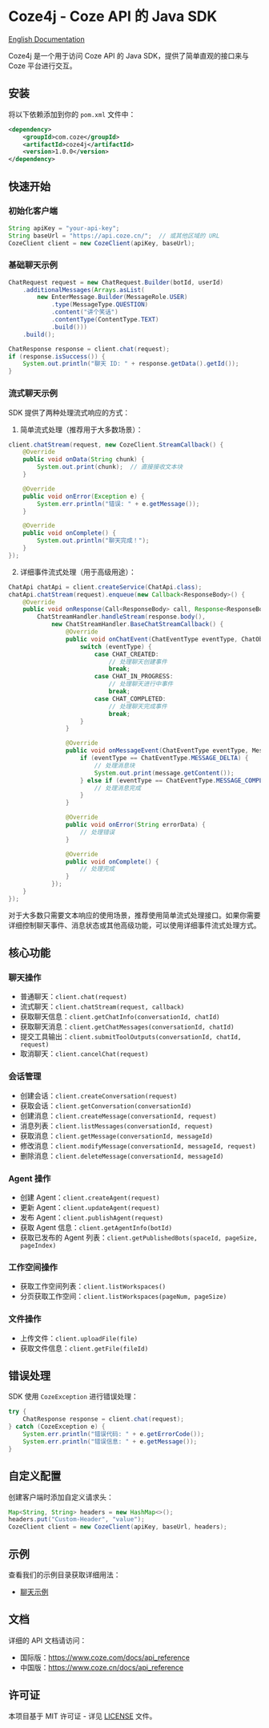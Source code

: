 # Coze4j - Coze API 的 Java SDK

[English Documentation](README.md)

Coze4j 是一个用于访问 Coze API 的 Java SDK，提供了简单直观的接口来与 Coze 平台进行交互。

## 安装

将以下依赖添加到你的 `pom.xml` 文件中：

```xml
<dependency>
    <groupId>com.coze</groupId>
    <artifactId>coze4j</artifactId>
    <version>1.0.0</version>
</dependency>
```

## 快速开始

### 初始化客户端

```java
String apiKey = "your-api-key";
String baseUrl = "https://api.coze.cn/";  // 或其他区域的 URL
CozeClient client = new CozeClient(apiKey, baseUrl);
```

### 基础聊天示例

```java
ChatRequest request = new ChatRequest.Builder(botId, userId)
    .additionalMessages(Arrays.asList(
        new EnterMessage.Builder(MessageRole.USER)
            .type(MessageType.QUESTION)
            .content("讲个笑话")
            .contentType(ContentType.TEXT)
            .build()))
    .build();

ChatResponse response = client.chat(request);
if (response.isSuccess()) {
    System.out.println("聊天 ID: " + response.getData().getId());
}
```

### 流式聊天示例

SDK 提供了两种处理流式响应的方式：

1. 简单流式处理（推荐用于大多数场景）：
```java
client.chatStream(request, new CozeClient.StreamCallback() {
    @Override
    public void onData(String chunk) {
        System.out.print(chunk);  // 直接接收文本块
    }

    @Override
    public void onError(Exception e) {
        System.err.println("错误: " + e.getMessage());
    }

    @Override
    public void onComplete() {
        System.out.println("聊天完成！");
    }
});
```

2. 详细事件流式处理（用于高级用途）：
```java
ChatApi chatApi = client.createService(ChatApi.class);
chatApi.chatStream(request).enqueue(new Callback<ResponseBody>() {
    @Override
    public void onResponse(Call<ResponseBody> call, Response<ResponseBody> response) {
        ChatStreamHandler.handleStream(response.body(),
            new ChatStreamHandler.BaseChatStreamCallback() {
                @Override
                public void onChatEvent(ChatEventType eventType, ChatObject chat) {
                    switch (eventType) {
                        case CHAT_CREATED:
                            // 处理聊天创建事件
                            break;
                        case CHAT_IN_PROGRESS:
                            // 处理聊天进行中事件
                            break;
                        case CHAT_COMPLETED:
                            // 处理聊天完成事件
                            break;
                    }
                }

                @Override
                public void onMessageEvent(ChatEventType eventType, Message message) {
                    if (eventType == ChatEventType.MESSAGE_DELTA) {
                        // 处理消息块
                        System.out.print(message.getContent());
                    } else if (eventType == ChatEventType.MESSAGE_COMPLETED) {
                        // 处理消息完成
                    }
                }

                @Override
                public void onError(String errorData) {
                    // 处理错误
                }

                @Override
                public void onComplete() {
                    // 处理完成
                }
            });
    }
});
```

对于大多数只需要文本响应的使用场景，推荐使用简单流式处理接口。如果你需要详细控制聊天事件、消息状态或其他高级功能，可以使用详细事件流式处理方式。

## 核心功能

### 聊天操作
- 普通聊天：`client.chat(request)`
- 流式聊天：`client.chatStream(request, callback)`
- 获取聊天信息：`client.getChatInfo(conversationId, chatId)`
- 获取聊天消息：`client.getChatMessages(conversationId, chatId)`
- 提交工具输出：`client.submitToolOutputs(conversationId, chatId, request)`
- 取消聊天：`client.cancelChat(request)`

### 会话管理
- 创建会话：`client.createConversation(request)`
- 获取会话：`client.getConversation(conversationId)`
- 创建消息：`client.createMessage(conversationId, request)`
- 消息列表：`client.listMessages(conversationId, request)`
- 获取消息：`client.getMessage(conversationId, messageId)`
- 修改消息：`client.modifyMessage(conversationId, messageId, request)`
- 删除消息：`client.deleteMessage(conversationId, messageId)`

### Agent 操作
- 创建 Agent：`client.createAgent(request)`
- 更新 Agent：`client.updateAgent(request)`
- 发布 Agent：`client.publishAgent(request)`
- 获取 Agent 信息：`client.getAgentInfo(botId)`
- 获取已发布的 Agent 列表：`client.getPublishedBots(spaceId, pageSize, pageIndex)`

### 工作空间操作
- 获取工作空间列表：`client.listWorkspaces()`
- 分页获取工作空间：`client.listWorkspaces(pageNum, pageSize)`

### 文件操作
- 上传文件：`client.uploadFile(file)`
- 获取文件信息：`client.getFile(fileId)`

## 错误处理

SDK 使用 `CozeException` 进行错误处理：

```java
try {
    ChatResponse response = client.chat(request);
} catch (CozeException e) {
    System.err.println("错误代码: " + e.getErrorCode());
    System.err.println("错误信息: " + e.getMessage());
}
```

## 自定义配置

创建客户端时添加自定义请求头：

```java
Map<String, String> headers = new HashMap<>();
headers.put("Custom-Header", "value");
CozeClient client = new CozeClient(apiKey, baseUrl, headers);
```

## 示例

查看我们的示例目录获取详细用法：
- [聊天示例](src/main/java/com/coze4j/examples/ChatExample.java)

## 文档

详细的 API 文档请访问：
- 国际版：https://www.coze.com/docs/api_reference
- 中国版：https://www.coze.cn/docs/api_reference

## 许可证

本项目基于 MIT 许可证 - 详见 [LICENSE](LICENSE) 文件。 